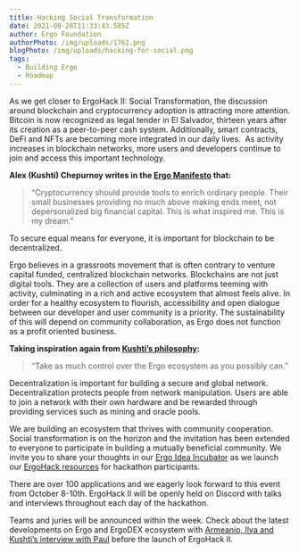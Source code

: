 ```yaml
---
title: Hacking Social Transformation
date: 2021-09-28T11:33:43.585Z
author: Ergo Foundation
authorPhoto: /img/uploads/1762.png
blogPhoto: /img/uploads/hacking-for-social.png
tags:
  - Building Ergo
  - Roadmap
---
```

<!--StartFragment-->

As we get closer to ErgoHack II: Social Transformation, the discussion around blockchain and cryptocurrency adoption is attracting more attention. Bitcoin is now recognized as legal tender in El Salvador, thirteen years after its creation as a peer-to-peer cash system. Additionally, smart contracts, DeFi and NFTs are becoming more integrated in our daily lives.  As activity increases in blockchain networks, more users and developers continue to join and access this important technology.

**Alex (Kushti) Chepurnoy writes in the [Ergo Manifesto](https://ergoplatform.org/en/blog/2021-04-26-the-ergo-manifesto/) that:**

> “Cryptocurrency should provide tools to enrich ordinary people. Their small businesses providing no much above making ends meet, not depersonalized big financial capital. This is what inspired me. This is my dream.”

To secure equal means for everyone, it is important for blockchain to be decentralized. 

Ergo believes in a grassroots movement that is often contrary to venture capital funded, centralized blockchain networks. Blockchains are not just digital tools. They are a collection of users and platforms teeming with activity, culminating in a rich and active ecosystem that almost feels alive. In order for a healthy ecosystem to flourish, accessibility and open dialogue between our developer and user community is a priority. The sustainability of this will depend on community collaboration, as Ergo does not function as a profit oriented business. 

**Taking inspiration again from [Kushti’s philosophy](https://twitter.com/chepurnoy/status/1390791525332885504?s=20):**

> “Take as much control over the Ergo ecosystem as you possibly can.”

Decentralization is important for building a secure and global network. Decentralization protects people from network manipulation. Users are able to join a network with their own hardware and be rewarded through providing services such as mining and oracle pools. 

We are building an ecosystem that thrives with community cooperation. Social transformation is on the horizon and the invitation has been extended to everyone to participate in building a mutually beneficial community. We invite you to share your thoughts in our [Ergo Idea Incubator](https://www.reddit.com/r/ergonauts/comments/psis2l/idea_incubator_ergohack_ii/) as we launch our [ErgoHack resources](https://ergohack.io/resources/) for hackathon participants. 

There are over 100 applications and we eagerly look forward to this event from October 8-10th. ErgoHack II will be openly held on Discord with talks and interviews throughout each day of the hackathon.

Teams and juries will be announced within the week. Check about the latest developments on Ergo and ErgoDEX ecosystem with [Armeanio, Ilya and Kushti’s interview with Paul](https://www.youtube.com/watch?v=xlDlNmIFrFM) before the launch of ErgoHack II.

<!--EndFragment-->